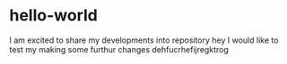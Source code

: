 # hello-world
I am excited to share my developments into repository
hey I would like to test my making some furthur changes
dehfucrhefijregktrog
